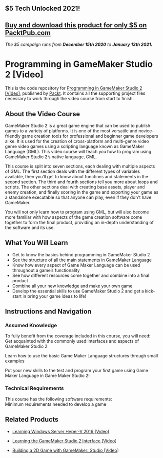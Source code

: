 ## $5 Tech Unlocked 2021!
[Buy and download this product for only $5 on PacktPub.com](https://www.packtpub.com/)
-----
*The $5 campaign         runs from __December 15th 2020__ to __January 13th 2021.__*

# Programming in GameMaker Studio 2 [Video]
This is the code repository for [Programming in GameMaker Studio 2 [Video]](https://www.packtpub.com/application-development/programming-gamemaker-studio-2-video?utm_source=github&utm_medium=repository&utm_campaign=9781787283725), published by [Packt](https://www.packtpub.com/?utm_source=github). It contains all the supporting project files necessary to work through the video course from start to finish.
## About the Video Course
GameMaker Studio 2 is a great game engine that can be used to publish games to a variety of platforms. It is one of the most versatile and novice-friendly game creation tools for professional and beginner game developers alike. It is used for the creation of cross-platform and multi-genre video genre video games using a scripting language known as GameMaker Language (GML). This video course will teach you how to program using GameMaker Studio 2’s native language, GML. 

This course is split into seven sections, each dealing with multiple aspects of GML. The first section deals with the different types of variables available, then you’ll get to know about functions and statements in the second section. The third and fourth sections tell you more about loops and scripts. The other sections deal with creating base assets, player and enemy creation, and finally scoring in the game and exporting your game as a standalone executable so that anyone can play, even if they don't have GameMaker.

You will not only learn how to program using GML, but will also become more familiar with how aspects of the game creation software come together to form the final product, providing an in-depth understanding of the software and its use.

<H2>What You Will Learn</H2>
<DIV class=book-info-will-learn-text>
<UL>
<LI>Get to know the basics behind programming in GameMaker Studio 2 
<LI>See the structure of all the main statements in GameMaker Language 
<LI>Know how every aspect of Game Maker Language can be used throughout a game’s functionality 
<LI>See how different resources come together and combine into a final product 
<LI>Combine all your new knowledge and make your own game 
<LI>Develop the essential skills to use GameMaker Studio 2 and get a kick-start in bring your game ideas to life! </LI></UL></DIV>

## Instructions and Navigation
### Assumed Knowledge
To fully benefit from the coverage included in this course, you will need:<br/>
 Get acquainted with the commonly used interfaces and aspects of GameMaker Studio 2

 Learn how to use the basic Game Maker Language structures through small examples

 Put your new skills to the test and program your first game using Game Maker Language in Game Maker Studio 2!
### Technical Requirements
This course has the following software requirements:<br/>
Minimum requirements needed to develop a game

## Related Products
* [Learning Windows Server Hyper-V 2016 [Video]](https://www.packtpub.com/virtualization-and-cloud/learning-windows-server-hyper-v-2016-video?utm_source=github&utm_medium=repository&utm_campaign=9781786464101)

* [Learning the GameMaker Studio 2 Interface [Video]](https://www.packtpub.com/application-development/learning-gamemaker-studio-2-interface-video?utm_source=github&utm_medium=repository&utm_campaign=9781787285934)

* [Building a 2D Game with GameMaker: Studio [Video]](https://www.packtpub.com/game-development/building-2d-game-gamemaker-studio-video?utm_source=github&utm_medium=repository&utm_campaign=9781783558766)
